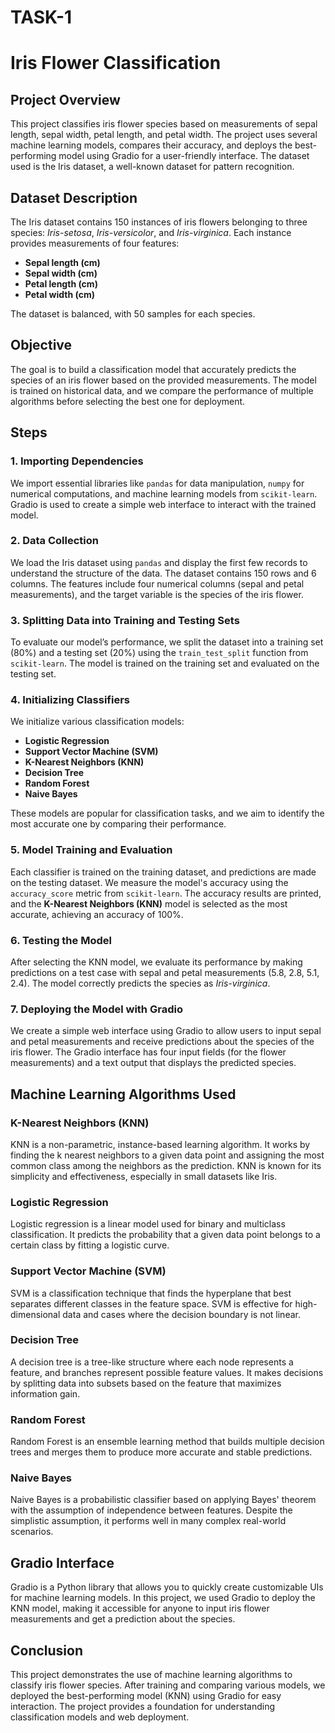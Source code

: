 # TASK-1
# Iris Flower Classification

## Project Overview
This project classifies iris flower species based on measurements of sepal length, sepal width, petal length, and petal width. The project uses several machine learning models, compares their accuracy, and deploys the best-performing model using Gradio for a user-friendly interface. The dataset used is the Iris dataset, a well-known dataset for pattern recognition.

## Dataset Description
The Iris dataset contains 150 instances of iris flowers belonging to three species: *Iris-setosa*, *Iris-versicolor*, and *Iris-virginica*. Each instance provides measurements of four features:

- **Sepal length (cm)**
- **Sepal width (cm)**
- **Petal length (cm)**
- **Petal width (cm)**

The dataset is balanced, with 50 samples for each species.

## Objective
The goal is to build a classification model that accurately predicts the species of an iris flower based on the provided measurements. The model is trained on historical data, and we compare the performance of multiple algorithms before selecting the best one for deployment.

## Steps

### 1. Importing Dependencies
We import essential libraries like `pandas` for data manipulation, `numpy` for numerical computations, and machine learning models from `scikit-learn`. Gradio is used to create a simple web interface to interact with the trained model.

### 2. Data Collection
We load the Iris dataset using `pandas` and display the first few records to understand the structure of the data. The dataset contains 150 rows and 6 columns. The features include four numerical columns (sepal and petal measurements), and the target variable is the species of the iris flower.

### 3. Splitting Data into Training and Testing Sets
To evaluate our model’s performance, we split the dataset into a training set (80%) and a testing set (20%) using the `train_test_split` function from `scikit-learn`. The model is trained on the training set and evaluated on the testing set.

### 4. Initializing Classifiers
We initialize various classification models:

- **Logistic Regression**
- **Support Vector Machine (SVM)**
- **K-Nearest Neighbors (KNN)**
- **Decision Tree**
- **Random Forest**
- **Naive Bayes**

These models are popular for classification tasks, and we aim to identify the most accurate one by comparing their performance.

### 5. Model Training and Evaluation
Each classifier is trained on the training dataset, and predictions are made on the testing dataset. We measure the model's accuracy using the `accuracy_score` metric from `scikit-learn`. The accuracy results are printed, and the **K-Nearest Neighbors (KNN)** model is selected as the most accurate, achieving an accuracy of 100%.

### 6. Testing the Model
After selecting the KNN model, we evaluate its performance by making predictions on a test case with sepal and petal measurements (5.8, 2.8, 5.1, 2.4). The model correctly predicts the species as *Iris-virginica*.

### 7. Deploying the Model with Gradio
We create a simple web interface using Gradio to allow users to input sepal and petal measurements and receive predictions about the species of the iris flower. The Gradio interface has four input fields (for the flower measurements) and a text output that displays the predicted species.

## Machine Learning Algorithms Used

### K-Nearest Neighbors (KNN)
KNN is a non-parametric, instance-based learning algorithm. It works by finding the k nearest neighbors to a given data point and assigning the most common class among the neighbors as the prediction. KNN is known for its simplicity and effectiveness, especially in small datasets like Iris.

### Logistic Regression
Logistic regression is a linear model used for binary and multiclass classification. It predicts the probability that a given data point belongs to a certain class by fitting a logistic curve.

### Support Vector Machine (SVM)
SVM is a classification technique that finds the hyperplane that best separates different classes in the feature space. SVM is effective for high-dimensional data and cases where the decision boundary is not linear.

### Decision Tree
A decision tree is a tree-like structure where each node represents a feature, and branches represent possible feature values. It makes decisions by splitting data into subsets based on the feature that maximizes information gain.

### Random Forest
Random Forest is an ensemble learning method that builds multiple decision trees and merges them to produce more accurate and stable predictions.

### Naive Bayes
Naive Bayes is a probabilistic classifier based on applying Bayes' theorem with the assumption of independence between features. Despite the simplistic assumption, it performs well in many complex real-world scenarios.

## Gradio Interface
Gradio is a Python library that allows you to quickly create customizable UIs for machine learning models. In this project, we used Gradio to deploy the KNN model, making it accessible for anyone to input iris flower measurements and get a prediction about the species.

## Conclusion
This project demonstrates the use of machine learning algorithms to classify iris flower species. After training and comparing various models, we deployed the best-performing model (KNN) using Gradio for easy interaction. The project provides a foundation for understanding classification models and web deployment.

